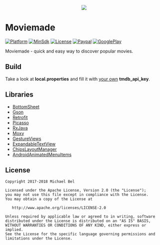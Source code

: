 [github-url]:        https://github.com/michaelbel/moviemade
[paypal-url]:        https://paypal.me/michaelbel
[licence-url]:       http://www.apache.org/licenses/LICENSE-2.0
[googleplay-url]:    https://play.google.com/store/apps/details?id=org.michaelbel.moviemade
[config-properties]: https://github.com/michaelbel/Moviemade/blob/master/app/src/main/assets/config.properties
[tmdb-introduction]: https://developers.themoviedb.org/3/getting-started/introduction

[launcher-path]: ../master/app/src/main/res/mipmap-xxxhdpi/ic_launcher.png

[platform-badge]:   https://img.shields.io/badge/Platform-Android-F3745F.svg
[paypal-badge]:     https://img.shields.io/badge/Donate-Paypal-F3745F.svg
[license-badge]:    https://img.shields.io/badge/License-Apache_v2.0-F3745F.svg
[googleplay-badge]: https://img.shields.io/badge/Google_Play-Demo-F3745F.svg
[minsdk-badge]:     https://img.shields.io/badge/minSdkVersion-21-F3745F.svg

<!------------------------------------------------------------------------------------------------------------------------------------>

<p align="center">
  <img src="../master/app/src/main/res/mipmap-xxxhdpi/ic_launcher.png"/>
</p>

# Moviemade
[![Platform][platform-badge]][github-url]
[![MinSdk][minsdk-badge]][github-url]
[![License][license-badge]][licence-url]
[![Paypal][paypal-badge]][paypal-url]
[![GooglePlay][googleplay-badge]][googleplay-url]

Moviemade - quick and easy way to discover popular movies.

## Build
Take a look at <b>local.properties</b> and fill it with [your own][tmdb-introduction] <b>tmdb_api_key</b>.

## Libraries
 * [BottomSheet](https://github.com/michaelbel/BottomSheet)
 * [Gson](https://github.com/google/gson)
 * [Retrofit](https://github.com/square/retrofit)
 * [Picasso](https://github.com/square/picasso)
 * [RxJava](https://github.com/ReactiveX/RxJava)
 * [Moxy](https://github.com/Arello-Mobile/Moxy)
 * [GestureViews](https://github.com/alexvasilkov/GestureViews)
 * [ExpandableTextView](https://github.com/Blogcat/Android-ExpandableTextView)
 * [ChipsLayoutManager](https://github.com/BelooS/ChipsLayoutManager)
 * [AndroidAnimatedMenuItems](https://github.com/adonixis/android-animated-menu-items)

## License
    Copyright 2017-2018 Michael Bel

    Licensed under the Apache License, Version 2.0 (the "License");
    you may not use this file except in compliance with the License.
    You may obtain a copy of the License at

       http://www.apache.org/licenses/LICENSE-2.0

    Unless required by applicable law or agreed to in writing, software
    distributed under the License is distributed on an "AS IS" BASIS,
    WITHOUT WARRANTIES OR CONDITIONS OF ANY KIND, either express or implied.
    See the License for the specific language governing permissions and
    limitations under the License.
